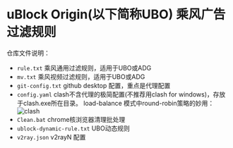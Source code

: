 # uBlock Origin(以下简称UBO) 乘风广告过滤规则

仓库文件说明：
- `rule.txt`  乘风通用过滤规则，适用于UBO或ADG
- `mv.txt`    乘风视频过滤规则，适用于UBO或ADG
- `git-config.txt`   github desktop 配置，重点是代理配置
- `config.yaml`   clash不含代理的极简配置(不推荐用clash for windows)，存放于clash.exe所在目录。
load-balance 模式中round-robin策略的妙用：
![clash](https://raw.githubusercontent.com/xinggsf/Adblock-Plus-Rule/master/clash.png)
- `Clean.bat`  chrome核浏览器清理批处理
- `ublock-dynamic-rule.txt`  UBO动态规则
- `v2ray.json`  v2rayN 配置
